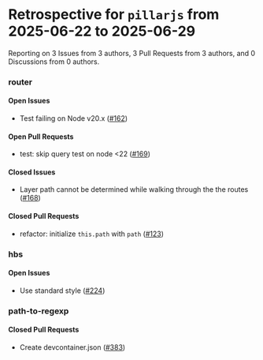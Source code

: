 # Retrospective for `pillarjs` from 2025-06-22 to 2025-06-29

Reporting on 3 Issues from 3 authors, 3 Pull Requests from 3 authors, and 0 Discussions from 0 authors.


### router

#### Open Issues

- Test failing on Node v20.x ([#162](https://github.com/pillarjs/router/issues/162))

#### Open Pull Requests

- test: skip query test on node <22 ([#169](https://github.com/pillarjs/router/pull/169))

#### Closed Issues

- Layer path cannot be determined while walking through the the routes ([#168](https://github.com/pillarjs/router/issues/168))

#### Closed Pull Requests

- refactor: initialize `this.path` with `path` ([#123](https://github.com/pillarjs/router/pull/123))

### hbs

#### Open Issues

- Use standard style ([#224](https://github.com/pillarjs/hbs/issues/224))

### path-to-regexp

#### Closed Pull Requests

- Create devcontainer.json ([#383](https://github.com/pillarjs/path-to-regexp/pull/383))